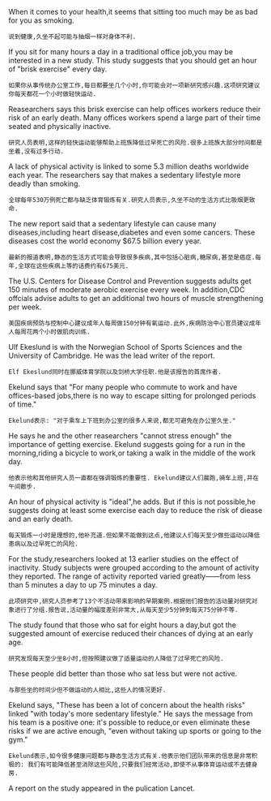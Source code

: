 When it comes to your health,it seems that sitting too much may be as bad for you as smoking.

    说到健康,久坐不起可能与抽烟一样对身体不利.

If you sit for many hours a day in a traditional office job,you may be interested in a new study. This study suggests that you should get an hour of "brisk exercise" every day.

    如果你从事传统办公室工作,每日都要坐几个小时,你可能会对一项新研究感兴趣.这项研究建议你每天都花一个小时做轻快运动.

Reasearchers says this brisk exercise can help offices workers reduce their risk of an early death. Many offices workers spend a large part of their time seated and physically inactive.

    研究人员表明,这样的轻快运动能够帮助上班族降低过早死亡的风险.很多上班族大部分时间都是坐着,没有过多行动.

A lack of physical activity is linked to some 5.3 million deaths worldwide each year. The researchers say that makes a sedentary lifestyle more deadly than smoking.

    全球每年530万例死亡都与缺乏体育锻炼有关.研究人员表示,久坐不动的生活方式比吸烟更致命.

The new report said that a sedentary lifestyle can cause many diseases,including heart disease,diabetes and even some cancers. These diseases cost the world economy $67.5 billion every year.

    最新的报道表明,静态的生活方式可能会导致很多疾病,其中包括心脏病,糖尿病,甚至是癌症.每年,全球在这些疾病上等的话费约有675美元.

The U.S. Centers for Disease Control and Prevention suggests adults get 150 minutes of moderate aerobic exercise every week. In addition,CDC offcials advise adults to get an additional two hours of muscle strengthening per week.

    美国疾病预防与控制中心建议成年人每周做150分钟有氧运动.此外,疾病防治中心官员建议成年人每周花两个小时做肌肉训练.

Ulf Ekeslund is with the Norwegian School of Sports Sciences and the University of Cambridge. He was the lead writer of the report.

    Elf Ekeslund同时在挪威体育学院以及剑桥大学任职.他是该报告的首席作者.

Ekelund says that "For many people who commute to work and have offices-based jobs,there is no way to escape sitting for prolonged periods of time."

    Ekelund表示: "对于乘车上下班到办公室的很多人来说,都无可避免在办公室久坐."

He says he and the other reasearchers "cannot stress enough" the importance of getting exercise. Ekelund suggests going for a run in the morning,riding a bicycle to work,or taking a walk in the middle of the work day.

    他表示他和其他研究人员一直都在强调锻炼的重要性. Ekelund建议人们晨跑,骑车上班,并在午间散步.

An hour of physical activity is "ideal",he adds. But if this is not possible,he suggests doing at least some exercise each day to reduce the risk of diease and an early death.

    每天锻炼一小时是理想的,他补充道.但如果不能做到这点,他建议人们每天至少做些运动以降低患病以及过早死亡的风险.

For the study,researchers looked at 13 earlier studies on the effect of inactivity. Study subjects were grouped according to the amount of activity they reported. The range of activity reported varied greatly——from less than 5 minutes a day to up 75 minutes a day.

    此项研究中,研究人员参考了13个不活动带来影响的早期案例.根据他们报告的活动量对研究对象进行了分组.报告说,活动量的幅度差别非常大,从每天至少5分钟到每天75分钟不等.

The study found that those who sat for eight hours a day,but got the suggested amount of exercise reduced their chances of dying at an early age.

    研究发现每天至少坐8小时,但按照建议做了适量运动的人降低了过早死亡的风险.

These people did better than those who sat less but were not active.

    与那些坐的时间少但不做运动的人相比,这些人的情况更好.

Ekelund says, "These has been a lot of concern about the health risks" linked "with today's more sedentary lifestyle." He says the message from his team is a positive one: it's possible to reduce,or even eliminate these risks if we are active enough, "even without taking up sports or going to the gym."

    Ekelund表示,如今很多健康问题都与静态生活方式有关.他表示他们团队带来的信息是非常积极的: 我们有可能降低甚至消除这些风险,只要我们经常活动,即使不从事体育运动或不去健身房.

A report on the study appeared in the pulication Lancet.
